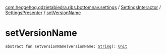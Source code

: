 [com.hedgehog.gdzietabiedra.ribs.bottomnav.settings](../../index.md) / [SettingsInteractor](../index.md) / [SettingsPresenter](index.md) / [setVersionName](./set-version-name.md)

# setVersionName

`abstract fun setVersionName(versionName: `[`String`](https://kotlinlang.org/api/latest/jvm/stdlib/kotlin/-string/index.html)`): `[`Unit`](https://kotlinlang.org/api/latest/jvm/stdlib/kotlin/-unit/index.html)